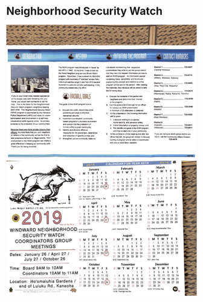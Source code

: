 # Neighborhood Security Watch

<img src="neighborhood-security-watch.png">
<img src="neighborhood-security-watch-meeting-calendar-2019.png">

